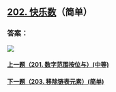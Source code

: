 ## [202. 快乐数](https://leetcode-cn.com/problems/happy-number/)（简单）





### 答案：



![](https://img-blog.csdnimg.cn/20200807155236311.png)

#### [上一题（201. 数字范围按位与）(中等)](https://github.com/sdwwld/leetCode/blob/master/src/main/java/com/wld/java/leetcode/leetCode0201.md)

#### [下一题（203. 移除链表元素）(简单)](https://github.com/sdwwld/leetCode/blob/master/src/main/java/com/wld/java/leetcode/leetCode0203.md)